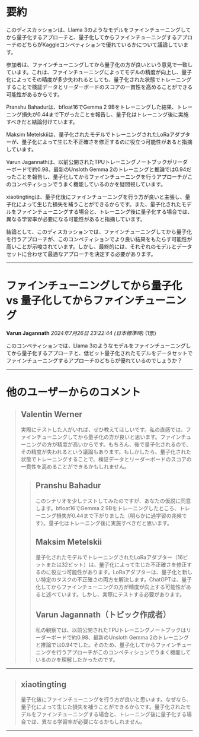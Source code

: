 # 要約 
このディスカッションは、Llama 3のようなモデルをファインチューニングしてから量子化するアプローチと、量子化してからファインチューニングするアプローチのどちらがKaggleコンペティションで優れているかについて議論しています。

参加者は、ファインチューニングしてから量子化の方が良いという意見で一致しています。これは、ファインチューニングによってモデルの精度が向上し、量子化によってその精度が多少失われるとしても、量子化された状態でトレーニングすることで検証データとリーダーボードのスコアの一貫性を高めることができる可能性があるからです。

Pranshu Bahadurは、bfloat16でGemma 2 9Bをトレーニングした結果、トレーニング損失が0.44まで下がったことを報告し、量子化はトレーニング後に実施すべきだと結論付けています。

Maksim Metelskiiは、量子化されたモデルでトレーニングされたLoRaアダプターが、量子化によって生じた不正確さを修正するのに役立つ可能性があると指摘しています。

Varun Jagannathは、以前公開されたTPUトレーニングノートブックがリーダーボードで約0.98、最新のUnsloth Gemma 2のトレーニングと推論では0.94だったことを報告し、量子化してからファインチューニングを行うアプローチがこのコンペティションでうまく機能しているのかを疑問視しています。

xiaotingtingは、量子化後にファインチューニングを行う方が良いと主張し、量子化によって生じた損失を補うことができるからです。また、量子化されたモデルをファインチューニングする場合と、トレーニング後に量子化する場合では、異なる学習率が必要になる可能性があると指摘しています。

結論として、このディスカッションでは、ファインチューニングしてから量子化を行うアプローチが、このコンペティションでより良い結果をもたらす可能性が高いことが示唆されています。しかし、最終的には、それぞれのモデルとデータセットに合わせて最適なアプローチを決定する必要があります。


---
# ファインチューニングしてから量子化 vs 量子化してからファインチューニング

**Varun Jagannath** *2024年7月26日 23:22:44 (日本標準時)* (1票)

このコンペティションでは、Llama 3のようなモデルをファインチューニングしてから量子化するアプローチと、低ビット量子化されたモデルをデータセットでファインチューニングするアプローチのどちらが優れているのでしょうか？

---
# 他のユーザーからのコメント

> ## Valentin Werner
> 
> 実際にテストした人がいれば、ぜひ教えてほしいです。私の直感では、ファインチューニングしてから量子化の方が良いと思います。ファインチューニングの方が精度が高いからです。もちろん、後で量子化されるので、その精度が失われるという議論もあります。もしかしたら、量子化された状態でトレーニングすることで、検証データとリーダーボードのスコアの一貫性を高めることができるかもしれません。
> 
> 
> 
> > ## Pranshu Bahadur
> > 
> > このシナリオを少しテストしてみたのですが、あなたの仮説に同意します。bfloat16でGemma 2 9Bをトレーニングしたところ、トレーニング損失が0.44まで下がりました（明らかに過学習の兆候です）。量子化はトレーニング後に実施すべきだと思います。
> > 
> > 
> > 
> > ## Maksim Metelskii
> > 
> > 量子化されたモデルでトレーニングされたLoRaアダプター（16ビットまたは32ビット）は、量子化によって生じた不正確さを修正するのに役立つ可能性があります。LoRaアダプターは、量子化と新しい特定のタスクの不正確さの両方を解決します。ChatGPTは、量子化してからファインチューニングの方が精度が向上する可能性があると述べています。しかし、実際にテストする必要があります。
> > 
> > 
> > 
> > ## Varun Jagannath（トピック作成者）
> > 
> > 私の観察では、以前公開されたTPUトレーニングノートブックはリーダーボードで約0.98、最新のUnsloth Gemma 2のトレーニングと推論では0.94でした。そのため、量子化してからファインチューニングを行うアプローチがこのコンペティションでうまく機能しているのかを理解したかったのです。
> > 
> > 
> > 
---
> ## xiaotingting
> 
> 量子化後にファインチューニングを行う方が良いと思います。なぜなら、量子化によって生じた損失を補うことができるからです。量子化されたモデルをファインチューニングする場合と、トレーニング後に量子化する場合では、異なる学習率が必要になるかもしれません。
> 
> 
> 
--- 

